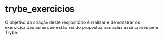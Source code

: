 # trybe_exercicios

O objetivo da criação deste respositório é realizar e demonstrar os exercícios das aulas que estão sendo propostos nas aulas assincronas pela Trybe. 